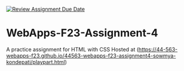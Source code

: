 [![Review Assignment Due Date](https://classroom.github.com/assets/deadline-readme-button-24ddc0f5d75046c5622901739e7c5dd533143b0c8e959d652212380cedb1ea36.svg)](https://classroom.github.com/a/4tKarLeg)
# WebApps-F23-Assignment-4
A practice assignment for HTML with CSS Hosted at (https://44-563-webapps-f23.github.io/44563-webapps-f23-assignment4-sowmya-kondepati/playpart.html)
